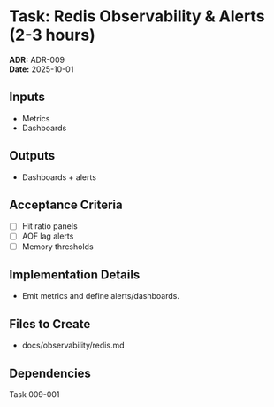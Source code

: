 # Task: Redis Observability & Alerts (2-3 hours)
**ADR:** ADR-009  
**Date:** 2025-10-01

## Inputs
- Metrics
- Dashboards

## Outputs
- Dashboards + alerts

## Acceptance Criteria
- [ ] Hit ratio panels
- [ ] AOF lag alerts
- [ ] Memory thresholds

## Implementation Details
- Emit metrics and define alerts/dashboards.

## Files to Create
- docs/observability/redis.md

## Dependencies
Task 009-001
